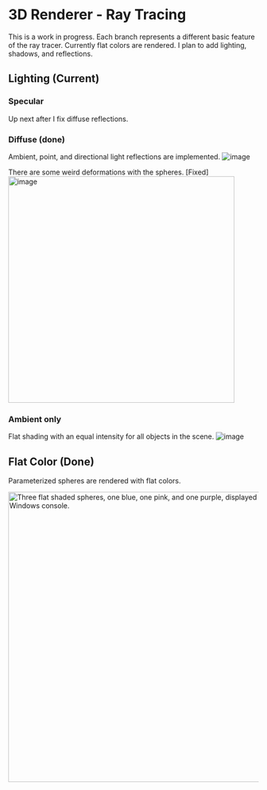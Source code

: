 # 3D Renderer - Ray Tracing
This is a work in progress. Each branch represents a different basic feature of the ray tracer. Currently flat colors are rendered. I plan to add lighting, shadows, and reflections.

## Lighting (Current)

### Specular 
Up next after I fix diffuse reflections. 

### Diffuse (done)
Ambient, point, and directional light reflections are implemented. 
![image](https://user-images.githubusercontent.com/74445404/226056537-f185cd7e-ca45-4357-944d-6136e2695ab4.png)

There are some weird deformations with the spheres. [Fixed]
<img width="455" alt="image" src="https://user-images.githubusercontent.com/74445404/225863027-b5810131-a25b-4c0c-a792-f445967d8d31.png">

### Ambient only 
Flat shading with an equal intensity for all objects in the scene. 
![image](https://user-images.githubusercontent.com/74445404/225862524-725356ea-92eb-4f33-9cd5-562a88333dfc.png)

## Flat Color (Done)
Parameterized spheres are rendered with flat colors. 

<img width="583" alt="Three flat shaded spheres, one blue, one pink, and one purple, displayed on a Windows console." src="https://user-images.githubusercontent.com/74445404/225229690-5caf386b-8999-445a-b5bb-bc3540a1ee8d.png">
